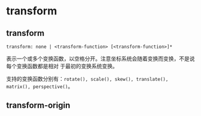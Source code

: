 # transform  

## transform

`transform: none | <transform-function> [<transform-function>]* `   

表示一个或多个变换函数，以空格分开。注意坐标系统会随着变换而变换，不是说每个变换函数都是相对
于最初的变换系统变换。   

支持的变换函数分别有：`rotate(), scale(), skew(), translate(), matrix(), perspective()`。   

## transform-origin
